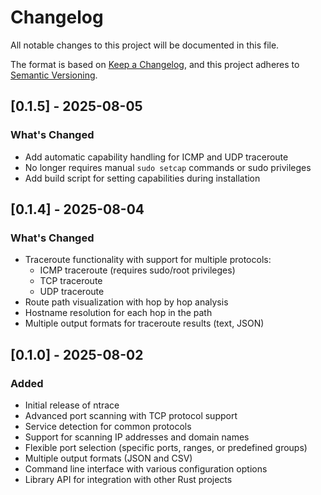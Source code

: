 # Changelog

All notable changes to this project will be documented in this file.

The format is based on [Keep a Changelog](https://keepachangelog.com/en/1.0.0/),
and this project adheres to [Semantic Versioning](https://semver.org/spec/v2.0.0.html).

## [0.1.5] - 2025-08-05

### What's Changed
- Add automatic capability handling for ICMP and UDP traceroute
- No longer requires manual `sudo setcap` commands or sudo privileges
- Add build script for setting capabilities during installation

## [0.1.4] - 2025-08-04

### What's Changed
- Traceroute functionality with support for multiple protocols:
  - ICMP traceroute (requires sudo/root privileges)
  - TCP traceroute 
  - UDP traceroute
- Route path visualization with hop by hop analysis
- Hostname resolution for each hop in the path
- Multiple output formats for traceroute results (text, JSON)

## [0.1.0] - 2025-08-02

### Added
- Initial release of ntrace
- Advanced port scanning with TCP protocol support
- Service detection for common protocols
- Support for scanning IP addresses and domain names
- Flexible port selection (specific ports, ranges, or predefined groups)
- Multiple output formats (JSON and CSV)
- Command line interface with various configuration options
- Library API for integration with other Rust projects